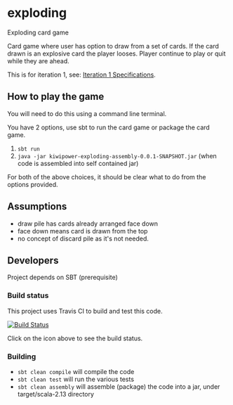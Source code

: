 # exploding
Exploding card game

Card game where user has option to draw from a set of cards.
If the card drawn is an explosive card the player looses.
Player continue to play or quit while they are ahead.

This is for iteration 1, see: [Iteration 1 Specifications](docs/specification.md).

## How to play the game
You will need to do this using a command line terminal.

You have 2 options, use sbt to run the card game or package the card game.

1. `sbt run`
2. `java -jar kiwipower-exploding-assembly-0.0.1-SNAPSHOT.jar` (when code is assembled into self contained jar)

For both of the above choices, it should be clear what to do from the options provided.

## Assumptions
* draw pile has cards already arranged face down
* face down means card is drawn from the top
* no concept of discard pile as it's not needed.

## Developers
Project depends on SBT (prerequisite)

### Build status
This project uses Travis CI to build and test this code.

[![Build Status](https://travis-ci.org/power-of-kiwi/exploding.svg?branch=iteration1)](https://travis-ci.org/power-of-kiwi/exploding)

Click on the icon above to see the build status.

### Building
* `sbt clean compile` will compile the code
* `sbt clean test` will run the various tests
* `sbt clean assembly` will assemble (package) the code into a jar, under target/scala-2.13 directory

